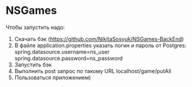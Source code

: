 # NSGames

Чтобы запустить надо: 
1) Скачать бэк (https://github.com/NikitaSosyuk/NSGames-BackEnd) 
2) В файле application.properties указать логин и пароль от Postgres: 
spring.datasource.username=ns_user
spring.datasource.password=ns_password
3) Запустить бэк
4) Выполнить post запрос по такому URL localhost/game/putAll
5) Пользоваться приложением) 
